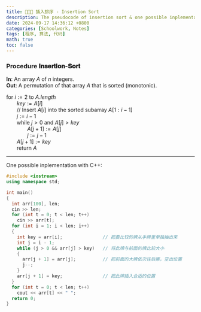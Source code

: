 ```yaml
---
title: 🧑🏻‍💻 插入排序 - Insertion Sort
description: The pseudocode of insertion sort & one possible inplementation with C++.
date: 2024-09-17 14:36:12 +0800
categories: [Schoolwork, Notes]
tags: [程序, 算法, 代码]
math: true
toc: false
---
```


### Procedure 𝐈𝐧𝐬𝐞𝐫𝐭𝐢𝐨𝐧-𝐒𝐨𝐫𝐭

**In**: An array $A$ of $n$ integers.  
**Out**: A permutation of that array $A$ that is sorted (monotonic).

for $i := 2$ to $A.length$  
&emsp;&emsp;$key := A[i]$  
&emsp;&emsp;// Insert $A[i]$ into the sorted subarray $A[1 : i - 1]$  
&emsp;&emsp;$j := i - 1$  
&emsp;&emsp;while $j > 0$ and $A[j] > key$  
&emsp;&emsp;&emsp;&emsp;$A[j + 1] := A[j]$  
&emsp;&emsp;&emsp;&emsp;$j := j - 1$  
&emsp;&emsp;$A[j + 1] := key$  
&emsp;&emsp;return $A$  

---

One possible inplementation with C++:

```c++
#include <iostream>
using namespace std;

int main()
{
  int arr[100], len;
  cin >> len;
  for (int t = 0; t < len; t++)
    cin >> arr[t];
  for (int i = 1; i < len; i++)
  {
    int key = arr[i];               // 把要比较的牌从手牌里单独抽出来
    int j = i - 1;
    while (j > 0 && arr[j] > key)   // 将此牌与前面的牌比较大小
    {
      arr[j + 1] = arr[j];          // 把前面的大牌依次往后挪，空出位置
      j--;
    }
    arr[j + 1] = key;               // 把此牌插入合适的位置
  }
  for (int t = 0; t < len; t++)
    cout << arr[t] << " ";
  return 0;
}
```
